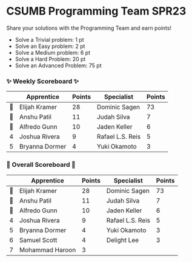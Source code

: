 # CSUMB Programming Team SPR23

Share your solutions with the Programming Team and earn points!

- Solve a Trivial problem: 1 pt
- Solve an Easy problem: 2 pt
- Solve a Medium problem: 6 pt
- Solve a Hard Problem: 20 pt
- Solve an Advanced Problem: 75 pt

### ✨ Weekly Scoreboard ✨
| |Apprentice|Points|Specialist|Points|
|-------|-------|-------|-------|-------|
|🥇|Elijah Kramer|28|Dominic Sagen|73|
|🥈|Anshu Patil|11|Judah Silva|7|
|🥉|Alfredo Gunn|10|Jaden Keller|6|
|4|Joshua Rivera|9|Rafael L.S. Reis|5|
|5|Bryanna Dormer|4|Yuki Okamoto|3|

### 🏁 Overall Scoreboard 🏁
| |Apprentice|Points|Specialist|Points|
|-------|-------|-------|-------|-------|
|🥇|Elijah Kramer|28|Dominic Sagen|73|
|🥈|Anshu Patil|11|Judah Silva|7|
|🥉|Alfredo Gunn|10|Jaden Keller|6|
|4|Joshua Rivera|9|Rafael L.S. Reis|5|
|5|Bryanna Dormer|4|Yuki Okamoto|3|
|6|Samuel Scott|4|Delight Lee|3|
|7|Mohammad Haroon|3| | |
